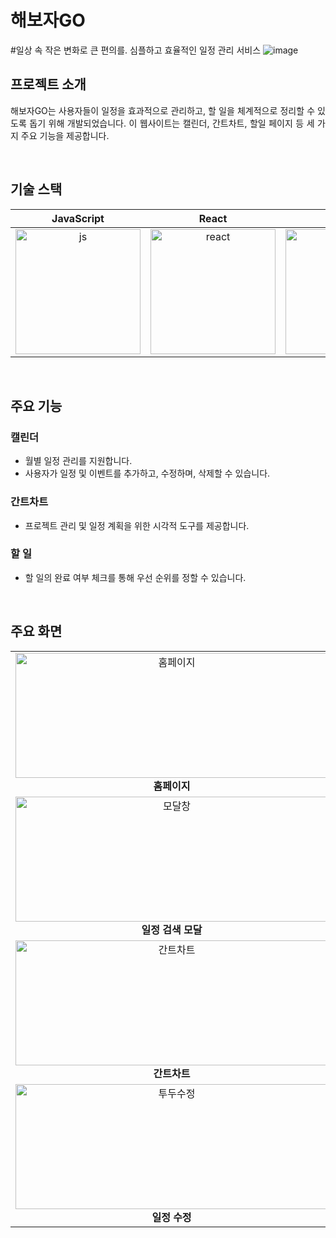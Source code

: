 해보자GO 
=========
#일상 속 작은 변화로 큰 편의를. 심플하고 효율적인 일정 관리 서비스
![image](https://github.com/zzannorita/LetsDoIt/assets/135790442/988f2639-1cad-4125-818b-6545402c3052)


## 프로젝트 소개

<p align="justify">
해보자GO는 사용자들이 일정을 효과적으로 관리하고, 할 일을 체계적으로 정리할 수 있도록 돕기 위해 개발되었습니다. 이 웹사이트는 캘린더, 간트차트, 할일 페이지 등 세 가지 주요 기능을 제공합니다.
</p>
<br>

## 기술 스택

| JavaScript     |  React         |  Node          |
| :------------: | :------------: | :------------: |
| <img src="https://github.com/zzannorita/LetsDoIt/assets/135790442/91db319d-26ad-4953-8391-dfb615bb2a93" alt="js" width="200" height="200" /> | <img src="https://github.com/zzannorita/LetsDoIt/assets/135790442/a0adeada-b150-4a52-8d26-8f4d007ba498" alt="react" width="200" height="200" /> | <img src="https://github.com/zzannorita/LetsDoIt/assets/135790442/ba7fe91e-87c8-4d79-93b6-2dd023c86efa" alt="node" width="200" height="200" />


<br>

## 주요 기능

### 캘린더
+ 월별 일정 관리를 지원합니다.
+ 사용자가 일정 및 이벤트를 추가하고, 수정하며, 삭제할 수 있습니다.
### 간트차트
+ 프로젝트 관리 및 일정 계획을 위한 시각적 도구를 제공합니다.
### 할 일
+ 할 일의 완료 여부 체크를 통해 우선 순위를 정할 수 있습니다.

<br>

## 주요 화면
<table>
  <tr>
    <td align="center">
      <img src="https://github.com/zzannorita/LetsDoIt/assets/135790442/e10e2f0c-bc79-4e3f-8aab-b7f3cea678d5" alt="홈페이지" width="500" height="200" /><br>
      <strong>홈페이지</strong>
    </td>
    <td align="center">
      <img src="https://github.com/zzannorita/LetsDoIt/assets/135790442/ef2495d4-0e97-4ebc-b21a-a6e6d9b1a3df" alt="캘린더" width="500" height="200" /><br>
      <strong>캘린더</strong>
    </td>
  </tr>
  <tr>
    <td align="center">
      <img src="https://github.com/zzannorita/LetsDoIt/assets/135790442/0e593fcb-2851-40e6-b04a-b94e582f04a7" alt="모달창" width="500" height="200" /><br>
      <strong>일정 검색 모달</strong>
    </td>
    <td align="center">
      <img src="https://github.com/zzannorita/LetsDoIt/assets/135790442/acfc1d84-9ece-46c3-b47f-1fad04fbd920" alt="검색창" width="500" height="200" /><br>
      <strong>일정 검색</strong>
    </td>
  </tr>
  <tr>
    <td align="center">
      <img src="https://github.com/zzannorita/LetsDoIt/assets/135790442/445ee581-deaf-4026-93d5-5ad13eb96c1e" alt="간트차트" width="500" height="200" /><br>
      <strong>간트차트</strong>
    </td>
    <td align="center">
      <img src="https://github.com/zzannorita/LetsDoIt/assets/135790442/617ba388-5d2e-46cc-9347-338e633cb73f" alt="투두" width="500" height="200" /><br>
      <strong>투두리스트</strong>
    </td>
  </tr>
  <tr>
    <td align="center">
      <img src="https://github.com/zzannorita/LetsDoIt/assets/135790442/31ed1bb8-daa6-4dca-a535-3c82a1bb68ad" alt="투두수정" width="500" height="200" /><br>
      <strong>일정 수정</strong>
    </td>
    <td align="center">
      <img src="https://github.com/zzannorita/LetsDoIt/assets/135790442/0a8e92bf-11cd-48b8-8ccb-8a1328b06a18" alt="뷰" width="500" height="200" /><br>
      <strong>화면 모아보기</strong>
    </td>
  </tr>
</table>


<!-- Stack Icon Refernces -->

[js]: /images/stack/javascript.svg
[ts]: /images/stack/typescript.svg
[react]: /images/stack/react.svg
[node]: /images/stack/node.svg
